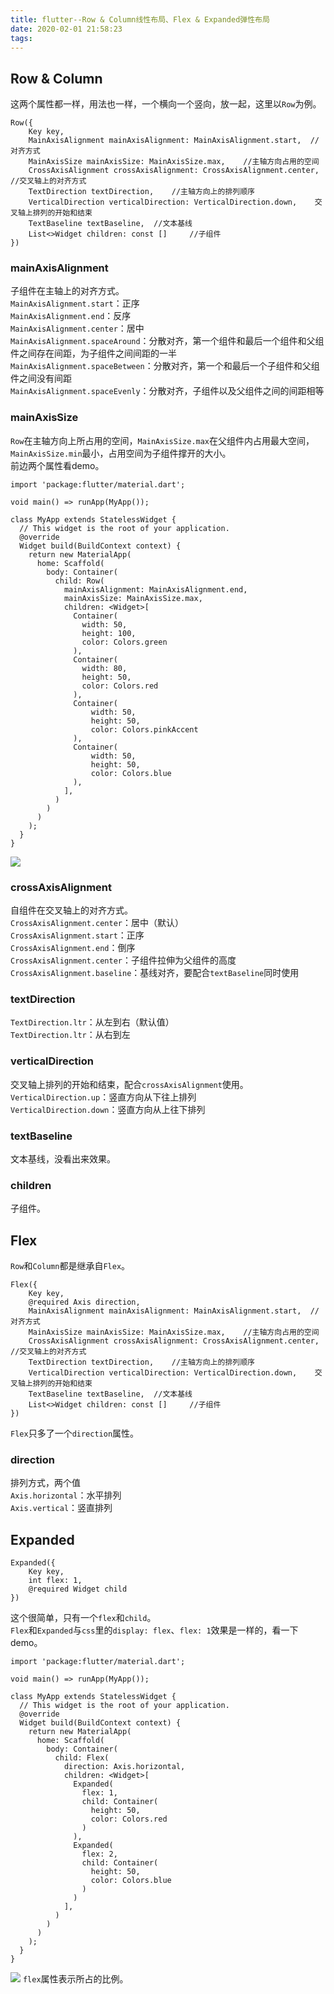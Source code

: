 ```yaml
---
title: flutter--Row & Column线性布局、Flex & Expanded弹性布局
date: 2020-02-01 21:58:23
tags:
---
```

## Row & Column
这两个属性都一样，用法也一样，一个横向一个竖向，放一起，这里以`Row`为例。
<!--more-->
```
Row({
    Key key,
    MainAxisAlignment mainAxisAlignment: MainAxisAlignment.start,  //对齐方式
    MainAxisSize mainAxisSize: MainAxisSize.max,    //主轴方向占用的空间
    CrossAxisAlignment crossAxisAlignment: CrossAxisAlignment.center,   //交叉轴上的对齐方式
    TextDirection textDirection,    //主轴方向上的排列顺序
    VerticalDirection verticalDirection: VerticalDirection.down,    交叉轴上排列的开始和结束
    TextBaseline textBaseline,  //文本基线
    List<>Widget children: const []     //子组件
})
```
### mainAxisAlignment
子组件在主轴上的对齐方式。  
`MainAxisAlignment.start`：正序  
`MainAxisAlignment.end`：反序  
`MainAxisAlignment.center`：居中  
`MainAxisAlignment.spaceAround`：分散对齐，第一个组件和最后一个组件和父组件之间存在间距，为子组件之间间距的一半  
`MainAxisAlignment.spaceBetween`：分散对齐，第一个和最后一个子组件和父组件之间没有间距  
`MainAxisAlignment.spaceEvenly`：分散对齐，子组件以及父组件之间的间距相等
### mainAxisSize
`Row`在主轴方向上所占用的空间，`MainAxisSize.max`在父组件内占用最大空间，`MainAxisSize.min`最小，占用空间为子组件撑开的大小。  
前边两个属性看demo。
```
import 'package:flutter/material.dart';

void main() => runApp(MyApp());

class MyApp extends StatelessWidget {
  // This widget is the root of your application.
  @override
  Widget build(BuildContext context) {
    return new MaterialApp(
      home: Scaffold(
        body: Container(
          child: Row(
            mainAxisAlignment: MainAxisAlignment.end,
            mainAxisSize: MainAxisSize.max,
            children: <Widget>[
              Container(
                width: 50,
                height: 100,
                color: Colors.green
              ),
              Container(
                width: 80,
                height: 50,
                color: Colors.red
              ),
              Container(
                  width: 50,
                  height: 50,
                  color: Colors.pinkAccent
              ),
              Container(
                  width: 50,
                  height: 50,
                  color: Colors.blue
              ),
            ],
          )
        )
      )
    );
  }
}
```

![](1.png)
### crossAxisAlignment
自组件在交叉轴上的对齐方式。  
`CrossAxisAlignment.center`：居中（默认）  
`CrossAxisAlignment.start`：正序   
`CrossAxisAlignment.end`：倒序  
`CrossAxisAlignment.center`：子组件拉伸为父组件的高度  
`CrossAxisAlignment.baseline`：基线对齐，要配合`textBaseline`同时使用  
### textDirection
`TextDirection.ltr`：从左到右（默认值）  
`TextDirection.ltr`：从右到左
### verticalDirection
交叉轴上排列的开始和结束，配合`crossAxisAlignment`使用。  
`VerticalDirection.up`：竖直方向从下往上排列  
`VerticalDirection.down`：竖直方向从上往下排列  
### textBaseline
文本基线，没看出来效果。
### children
子组件。
## Flex
`Row`和`Column`都是继承自`Flex`。
```
Flex({
    Key key,
    @required Axis direction,
    MainAxisAlignment mainAxisAlignment: MainAxisAlignment.start,  //对齐方式
    MainAxisSize mainAxisSize: MainAxisSize.max,    //主轴方向占用的空间
    CrossAxisAlignment crossAxisAlignment: CrossAxisAlignment.center,   //交叉轴上的对齐方式
    TextDirection textDirection,    //主轴方向上的排列顺序
    VerticalDirection verticalDirection: VerticalDirection.down,    交叉轴上排列的开始和结束
    TextBaseline textBaseline,  //文本基线
    List<>Widget children: const []     //子组件
})
```
`Flex`只多了一个`direction`属性。
### direction
排列方式，两个值  
`Axis.horizontal`：水平排列  
`Axis.vertical`：竖直排列
## Expanded
```
Expanded({
    Key key,
    int flex: 1,
    @required Widget child
})
```
这个很简单，只有一个`flex`和`child`。  
`Flex`和`Expanded`与`css`里的`display: flex`、`flex: 1`效果是一样的，看一下demo。
```
import 'package:flutter/material.dart';

void main() => runApp(MyApp());

class MyApp extends StatelessWidget {
  // This widget is the root of your application.
  @override
  Widget build(BuildContext context) {
    return new MaterialApp(
      home: Scaffold(
        body: Container(
          child: Flex(
            direction: Axis.horizontal,
            children: <Widget>[
              Expanded(
                flex: 1,
                child: Container(
                  height: 50,
                  color: Colors.red
                )
              ),
              Expanded(
                flex: 2,
                child: Container(
                  height: 50,
                  color: Colors.blue
                )
              )
            ],
          )
        )
      )
    );
  }
}
```

![](2.png)
`flex`属性表示所占的比例。
